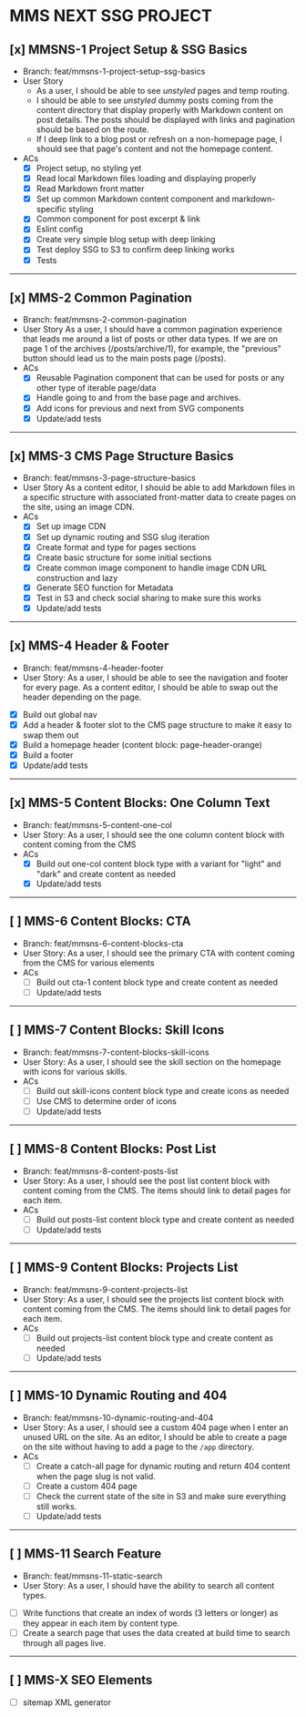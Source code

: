# MMS NEXT SSG PROJECT

## [x] MMSNS-1 Project Setup & SSG Basics

- Branch: feat/mmsns-1-project-setup-ssg-basics
- User Story
  - As a user, I should be able to see _unstyled_ pages and temp routing.
  - I should be able to see _unstyled_ dummy posts coming from the content directory that display properly with Markdown content on post details. The posts should be displayed with links and pagination should be based on the route.
  - If I deep link to a blog post or refresh on a non-homepage page, I should see that page's content and not the homepage content.
- ACs
  - [x] Project setup, no styling yet
  - [x] Read local Markdown files loading and displaying properly
  - [x] Read Markdown front matter
  - [x] Set up common Markdown content component and markdown-specific styling
  - [x] Common component for post excerpt & link
  - [x] Eslint config
  - [x] Create very simple blog setup with deep linking
  - [x] Test deploy SSG to S3 to confirm deep linking works
  - [x] Tests

---

## [x] MMS-2 Common Pagination

- Branch: feat/mmsns-2-common-pagination
- User Story
  As a user, I should have a common pagination experience that leads me around a list of posts or other data types. If we are on page 1 of the archives (/posts/archive/1), for example, the "previous" button should lead us to the main posts page (/posts).
- ACs
  - [x] Reusable Pagination component that can be used for posts or any other type of iterable page/data
  - [x] Handle going to and from the base page and archives.
  - [x] Add icons for previous and next from SVG components
  - [x] Update/add tests

---

## [x] MMS-3 CMS Page Structure Basics

- Branch: feat/mmsns-3-page-structure-basics
- User Story
  As a content editor, I should be able to add Markdown files in a specific structure with associated front-matter data to create pages on the site, using an image CDN.
- ACs
  - [x] Set up image CDN
  - [x] Set up dynamic routing and SSG slug iteration
  - [x] Create format and type for pages sections
  - [x] Create basic structure for some initial sections
  - [x] Create common image component to handle image CDN URL construction and lazy
  - [x] Generate SEO function for Metadata
  - [x] Test in S3 and check social sharing to make sure this works
  - [x] Update/add tests

---

## [x] MMS-4 Header & Footer

- Branch: feat/mmsns-4-header-footer
- User Story: As a user, I should be able to see the navigation and footer for every page. As a content editor, I should be able to swap out the header depending on the page.
- [x] Build out global nav
- [x] Add a header & footer slot to the CMS page structure to make it easy to swap them out
- [x] Build a homepage header (content block: page-header-orange)
- [x] Build a footer
- [x] Update/add tests

---

## [x] MMS-5 Content Blocks: One Column Text

- Branch: feat/mmsns-5-content-one-col
- User Story: As a user, I should see the one column content block with content coming from the CMS
- ACs
  - [x] Build out one-col content block type with a variant for "light" and "dark" and create content as needed
  - [x] Update/add tests

---

## [ ] MMS-6 Content Blocks: CTA

- Branch: feat/mmsns-6-content-blocks-cta
- User Story: As a user, I should see the primary CTA with content coming from the CMS for various elements
- ACs
  - [ ] Build out cta-1 content block type and create content as needed
  - [ ] Update/add tests

---

## [ ] MMS-7 Content Blocks: Skill Icons

- Branch: feat/mmsns-7-content-blocks-skill-icons
- User Story: As a user, I should see the skill section on the homepage with icons for various skills.
- ACs
  - [ ] Build out skill-icons content block type and create icons as needed
  - [ ] Use CMS to determine order of icons
  - [ ] Update/add tests

---

## [ ] MMS-8 Content Blocks: Post List

- Branch: feat/mmsns-8-content-posts-list
- User Story: As a user, I should see the post list content block with content coming from the CMS. The items should link to detail pages for each item.
- ACs
  - [ ] Build out posts-list content block type and create content as needed
  - [ ] Update/add tests

---

## [ ] MMS-9 Content Blocks: Projects List

- Branch: feat/mmsns-9-content-projects-list
- User Story: As a user, I should see the projects list content block with content coming from the CMS. The items should link to detail pages for each item.
- ACs
  - [ ] Build out projects-list content block type and create content as needed
  - [ ] Update/add tests

---

## [ ] MMS-10 Dynamic Routing and 404

- Branch: feat/mmsns-10-dynamic-routing-and-404
- User Story: As a user, I should see a custom 404 page when I enter an unused URL on the site. As an editor, I should be able to create a page on the site without having to add a page to the `/app` directory.
- ACs
  - [ ] Create a catch-all page for dynamic routing and return 404 content when the page slug is not valid.
  - [ ] Create a custom 404 page
  - [ ] Check the current state of the site in S3 and make sure everything still works.
  - [ ] Update/add tests

---

## [ ] MMS-11 Search Feature

- Branch: feat/mmsns-11-static-search
- User Story: As a user, I should have the ability to search all content types.
- [ ] Write functions that create an index of words (3 letters or longer) as they appear in each item by content type.
- [ ] Create a search page that uses the data created at build time to search through all pages live.

---

## [ ] MMS-X SEO Elements

- [ ] sitemap XML generator
